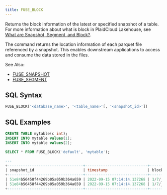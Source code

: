 ```yaml
---
title: FUSE_BLOCK
---
```


Returns the block information of the latest or specified snapshot of a table. For more information about what is block in PlaidCloud Lakehouse, see [What are Snapshot, Segment, and Block?](../../10-sql-commands/00-ddl/01-table/60-optimize-table#what-are-snapshot-segment-and-block).

The command returns the location information of each parquet file referenced by a snapshot. This enables downstream applications to access and consume the data stored in the files.

See Also:

- [FUSE_SNAPSHOT](fuse_snapshot)
- [FUSE_SEGMENT](fuse_segment)

## SQL Syntax

```sql
FUSE_BLOCK('<database_name>', '<table_name>'[, '<snapshot_id>'])
```

## SQL Examples

```sql
CREATE TABLE mytable(c int);
INSERT INTO mytable values(1);
INSERT INTO mytable values(2); 

SELECT * FROM FUSE_BLOCK('default', 'mytable');

---
+----------------------------------+----------------------------+----------------------------------------------------+------------+----------------------------------------------------+-------------------+
| snapshot_id                      | timestamp                  | block_location                                     | block_size | bloom_filter_location                              | bloom_filter_size |
+----------------------------------+----------------------------+----------------------------------------------------+------------+----------------------------------------------------+-------------------+
| 51e84b56458f44269b05a059b364a659 | 2022-09-15 07:14:14.137268 | 1/7/_b/39a6dbbfd9b44ad5a8ec8ab264c93cf5_v0.parquet |          4 | 1/7/_i/39a6dbbfd9b44ad5a8ec8ab264c93cf5_v1.parquet |               221 |
| 51e84b56458f44269b05a059b364a659 | 2022-09-15 07:14:14.137268 | 1/7/_b/d0ee9688c4d24d6da86acd8b0d6f4fad_v0.parquet |          4 | 1/7/_i/d0ee9688c4d24d6da86acd8b0d6f4fad_v1.parquet |               219 |
+----------------------------------+----------------------------+----------------------------------------------------+------------+----------------------------------------------------+-------------------+
```